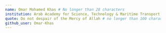 ```yaml
---
name: Omar Mohamed Khas # No longer than 28 characters
institution: Arab Academy for Science, Technology & Maritime Transport 🚩 # no longer than 58 characters
quote: Do not despair of the Mercy of Allah # no longer than 100 characters, avoid using quotes(") to guarantee the format remains the same.
github_user: Omar-Khas
---
```

